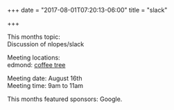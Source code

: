 +++
date = "2017-08-01T07:20:13-06:00"
title = "slack"

+++


This months topic:  
Discussion of nlopes/slack  
    
Meeting locations:  
edmond: [coffee tree](http://coffeetree.coffee/)  
  
Meeting date:  August 16th  
Meeting time:  9am to 11am
  

This months featured sponsors: Google.